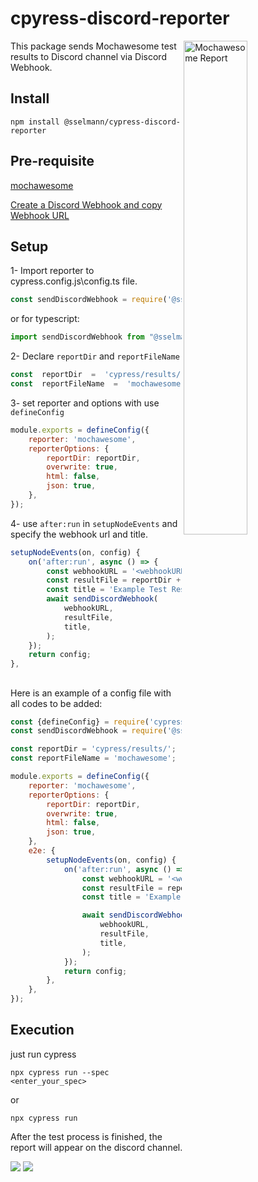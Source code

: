 # cpyress-discord-reporter
<img align="right" src="https://imgur.com/sDZSmDC.png" alt="Mochawesome Report" width="45%" />
This package sends Mochawesome test results to Discord channel via Discord Webhook.

## Install

    npm install @sselmann/cypress-discord-reporter

## Pre-requisite
[mochawesome](https://www.npmjs.com/package/mochawesome)

[Create a Discord Webhook and copy Webhook URL](https://support.discord.com/hc/en-us/articles/228383668-Intro-to-Webhooks#:~:text=%C2%A0%20Facebook-,Making%20A%20Webhook,-With%20that%20in)
## Setup

1- Import reporter to cypress.config.js\config.ts file.
```js
const sendDiscordWebhook = require('@sselmann/cypress-discord-reporter');
```    
or for typescript:
```js
import sendDiscordWebhook from "@sselmann/cypress-discord-reporter";
```
    
2- Declare `reportDir` and `reportFileName`
```js
const  reportDir  =  'cypress/results/';
const  reportFileName  =  'mochawesome';
```
3- set reporter and options with use `defineConfig`
```js
module.exports = defineConfig({
    reporter: 'mochawesome',
    reporterOptions: {
        reportDir: reportDir,
        overwrite: true,
        html: false,
        json: true,
    },
});
```
4- use `after:run` in `setupNodeEvents` and specify the webhook url and title. 
```js
setupNodeEvents(on, config) {
    on('after:run', async () => {
        const webhookURL = '<webhookURL>'; // Webhook URL for Discord
        const resultFile = reportDir + reportFileName + '.json';
        const title = 'Example Test Results'; // Title for results
        await sendDiscordWebhook(
            webhookURL,
            resultFile,
            title,
        );
    });
    return config;
},
```
##
Here is an example of a config file with all codes to be added:
```js
const {defineConfig} = require('cypress');
const sendDiscordWebhook = require('@sselmann/cypress-discord-reporter');

const reportDir = 'cypress/results/';
const reportFileName = 'mochawesome';

module.exports = defineConfig({
    reporter: 'mochawesome',
    reporterOptions: {
        reportDir: reportDir,
        overwrite: true,
        html: false,
        json: true,
    },
    e2e: {
        setupNodeEvents(on, config) {
            on('after:run', async () => {
                const webhookURL = '<webhookURL>'; // Webhook URL for Discord
                const resultFile = reportDir + reportFileName + '.json';
                const title = 'Example Test Results'; // Title for results

                await sendDiscordWebhook(
                    webhookURL,
                    resultFile,
                    title,
                );
            });
            return config;
        },
    },
});
```

## Execution
just run cypress

    npx cypress run --spec <enter_your_spec>
or 

    npx cypress run

After the test process is finished, the report will appear on the discord channel.

<a href="https://www.npmjs.com/package/@sselmann/cypress-discord-reporter"><img src="https://static.npmjs.com/b0f1a8318363185cc2ea6a40ac23eeb2.png"></a> <a href="https://github.com/sSelmann/Cypress-Discord-Reporter"><img src="https://github.githubassets.com/favicons/favicon.png" style="background: white"></a>
